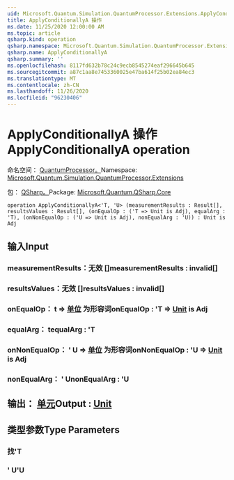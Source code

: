 ```yaml
---
uid: Microsoft.Quantum.Simulation.QuantumProcessor.Extensions.ApplyConditionallyA
title: ApplyConditionallyA 操作
ms.date: 11/25/2020 12:00:00 AM
ms.topic: article
qsharp.kind: operation
qsharp.namespace: Microsoft.Quantum.Simulation.QuantumProcessor.Extensions
qsharp.name: ApplyConditionallyA
qsharp.summary: ''
ms.openlocfilehash: 8117fd632b78c24c9ecb8545274eaf296645b645
ms.sourcegitcommit: a87c1aa8e7453360025e47ba614f25b02ea84ec3
ms.translationtype: MT
ms.contentlocale: zh-CN
ms.lasthandoff: 11/26/2020
ms.locfileid: "96230406"
---
```

# <a name="applyconditionallya-operation"></a><span data-ttu-id="dc37b-102">ApplyConditionallyA 操作</span><span class="sxs-lookup"><span data-stu-id="dc37b-102">ApplyConditionallyA operation</span></span>

<span data-ttu-id="dc37b-103">命名空间： [QuantumProcessor。](xref:Microsoft.Quantum.Simulation.QuantumProcessor.Extensions)</span><span class="sxs-lookup"><span data-stu-id="dc37b-103">Namespace: [Microsoft.Quantum.Simulation.QuantumProcessor.Extensions](xref:Microsoft.Quantum.Simulation.QuantumProcessor.Extensions)</span></span>

<span data-ttu-id="dc37b-104">包： [QSharp。](https://nuget.org/packages/Microsoft.Quantum.QSharp.Core)</span><span class="sxs-lookup"><span data-stu-id="dc37b-104">Package: [Microsoft.Quantum.QSharp.Core](https://nuget.org/packages/Microsoft.Quantum.QSharp.Core)</span></span>




```qsharp
operation ApplyConditionallyA<'T, 'U> (measurementResults : Result[], resultsValues : Result[], (onEqualOp : ('T => Unit is Adj), equalArg : 'T), (onNonEqualOp : ('U => Unit is Adj), nonEqualArg : 'U)) : Unit is Adj
```


## <a name="input"></a><span data-ttu-id="dc37b-105">输入</span><span class="sxs-lookup"><span data-stu-id="dc37b-105">Input</span></span>

### <a name="measurementresults--__invalidresult__"></a><span data-ttu-id="dc37b-106">measurementResults：__无效 <Result>__[]</span><span class="sxs-lookup"><span data-stu-id="dc37b-106">measurementResults : __invalid<Result>__[]</span></span>




### <a name="resultsvalues--__invalidresult__"></a><span data-ttu-id="dc37b-107">resultsValues：__无效 <Result>__[]</span><span class="sxs-lookup"><span data-stu-id="dc37b-107">resultsValues : __invalid<Result>__[]</span></span>




### <a name="onequalop--t--unit--is-adj"></a><span data-ttu-id="dc37b-108">onEqualOp： t => [单位](xref:microsoft.quantum.lang-ref.unit)  为形容词</span><span class="sxs-lookup"><span data-stu-id="dc37b-108">onEqualOp : 'T => [Unit](xref:microsoft.quantum.lang-ref.unit)  is Adj</span></span>




### <a name="equalarg--t"></a><span data-ttu-id="dc37b-109">equalArg： t</span><span class="sxs-lookup"><span data-stu-id="dc37b-109">equalArg : 'T</span></span>




### <a name="onnonequalop--u--unit--is-adj"></a><span data-ttu-id="dc37b-110">onNonEqualOp： ' U => [单位](xref:microsoft.quantum.lang-ref.unit)  为形容词</span><span class="sxs-lookup"><span data-stu-id="dc37b-110">onNonEqualOp : 'U => [Unit](xref:microsoft.quantum.lang-ref.unit)  is Adj</span></span>




### <a name="nonequalarg--u"></a><span data-ttu-id="dc37b-111">nonEqualArg： ' U</span><span class="sxs-lookup"><span data-stu-id="dc37b-111">nonEqualArg : 'U</span></span>





## <a name="output--unit"></a><span data-ttu-id="dc37b-112">输出： [单元](xref:microsoft.quantum.lang-ref.unit)</span><span class="sxs-lookup"><span data-stu-id="dc37b-112">Output : [Unit](xref:microsoft.quantum.lang-ref.unit)</span></span>



## <a name="type-parameters"></a><span data-ttu-id="dc37b-113">类型参数</span><span class="sxs-lookup"><span data-stu-id="dc37b-113">Type Parameters</span></span>

### <a name="t"></a><span data-ttu-id="dc37b-114">找</span><span class="sxs-lookup"><span data-stu-id="dc37b-114">'T</span></span>


### <a name="u"></a><span data-ttu-id="dc37b-115">' U</span><span class="sxs-lookup"><span data-stu-id="dc37b-115">'U</span></span>

